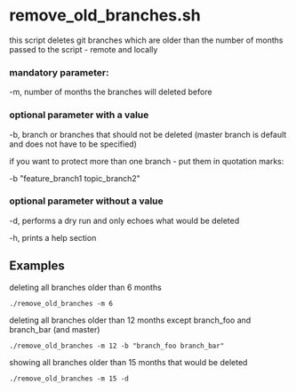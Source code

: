 # remove_old_branches.sh

this script deletes git branches which are older than the number of months passed to the script - remote and locally

### mandatory parameter:
-m, number of months the branches will deleted before

### optional parameter with a value
-b, branch or branches that should not be deleted (master branch is default and does not have to be specified)

if you want to protect more than one branch - put them in quotation marks:

-b "feature_branch1 topic_branch2"

### optional parameter without a value
-d, performs a dry run and only echoes what would be deleted

-h, prints a help section

## Examples
deleting all branches older than 6 months
```
./remove_old_branches -m 6 
```

deleting all branches older than 12 months except branch_foo and branch_bar (and master)
```
./remove_old_branches -m 12 -b "branch_foo branch_bar" 
```

showing all branches older than 15 months that would be deleted
```
./remove_old_branches -m 15 -d 
```
